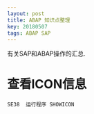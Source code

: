```yaml
---
layout: post
title: ABAP 知识点整理
key: 20180507
tags: ABAP SAP
---
```


有关SAP和ABAP操作的汇总.

<!--more-->

# 查看ICON信息

```
SE38  运行程序 SHOWICON

```